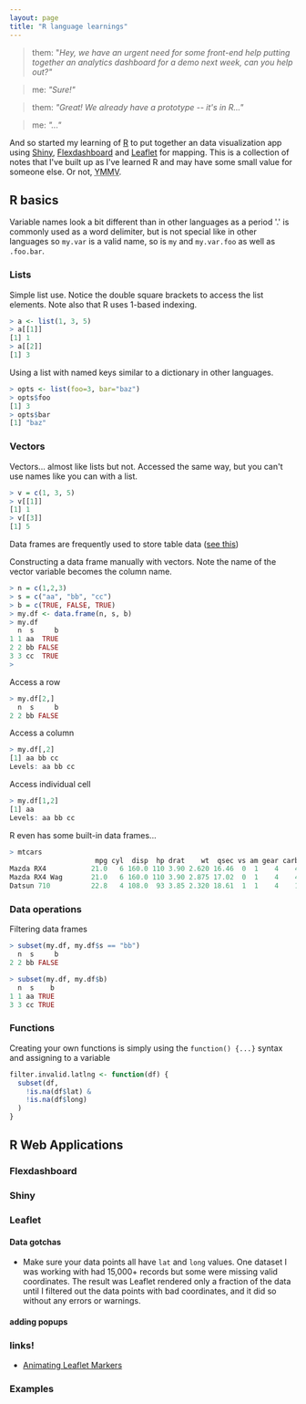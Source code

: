 ```yaml
---
layout: page
title: "R language learnings"
---
```


> them: "_Hey, we have an urgent need for some front-end help putting together an analytics dashboard for a demo next week, can you help out?"_

> me: _"Sure!"_

> them: _"Great! We already have a prototype -- it's in R..."_

> me: _"..."_

And so started my learning of [R](https://en.wikipedia.org/wiki/R_(programming_language)) to put together an data visualization app using [Shiny](https://shiny.rstudio.com), [Flexdashboard](http://rmarkdown.rstudio.com/flexdashboard/) and [Leaflet](https://rstudio.github.io/leaflet/) for mapping. This is a collection of notes that I've built up as I've learned R and may have some small value for someone else. Or not, <abbr title="Your Mileage May Vary">YMMV</abbr>.


## R basics

Variable names look a bit different than in other languages as a period '.' is commonly used as a word delimiter, but is not special like in other languages so `my.var` is a valid name, so is `my` and `my.var.foo` as well as `.foo.bar`.

### Lists

Simple list use. Notice the double square brackets to access the list elements. Note also that R uses 1-based indexing.

```r
> a <- list(1, 3, 5)
> a[[1]]
[1] 1
> a[[2]]
[1] 3
```

Using a list with named keys similar to a dictionary in other languages.

```r
> opts <- list(foo=3, bar="baz")
> opts$foo
[1] 3
> opts$bar
[1] "baz"
```

### Vectors

Vectors... almost like lists but not. Accessed the same way, but you can't use names like you can with a list.

```r
> v = c(1, 3, 5)
> v[[1]]
[1] 1
> v[[3]]
[1] 5
```

Data frames are frequently used to store table data ([see this](http://www.r-tutor.com/r-introduction/data-frame))

Constructing a data frame manually with vectors. Note the name of the vector variable becomes the column name.

```r
> n = c(1,2,3)
> s = c("aa", "bb", "cc")
> b = c(TRUE, FALSE, TRUE)
> my.df <- data.frame(n, s, b)
> my.df
  n  s     b
1 1 aa  TRUE
2 2 bb FALSE
3 3 cc  TRUE
>
```

Access a row

```r
> my.df[2,]
  n  s     b
2 2 bb FALSE
```

Access a column

```r
> my.df[,2]
[1] aa bb cc
Levels: aa bb cc
```

Access individual cell

```r
> my.df[1,2]
[1] aa
Levels: aa bb cc
```

R even has some built-in data frames...

```r
> mtcars
                     mpg cyl  disp  hp drat    wt  qsec vs am gear carb
Mazda RX4           21.0   6 160.0 110 3.90 2.620 16.46  0  1    4    4
Mazda RX4 Wag       21.0   6 160.0 110 3.90 2.875 17.02  0  1    4    4
Datsun 710          22.8   4 108.0  93 3.85 2.320 18.61  1  1    4    1
```

### Data operations

Filtering data frames

```r
> subset(my.df, my.df$s == "bb")
  n  s     b
2 2 bb FALSE

> subset(my.df, my.df$b)
  n  s    b
1 1 aa TRUE
3 3 cc TRUE
```

### Functions

Creating your own functions is simply using the `function() {...}` syntax and assigning to a variable

```r
filter.invalid.latlng <- function(df) {
  subset(df,
    !is.na(df$lat) &
    !is.na(df$long)
  )
}
```

## R Web Applications

### Flexdashboard

### Shiny

### Leaflet

#### Data gotchas

- Make sure your data points all have `lat` and `long` values. One dataset I was working with had 15,000+ records but some were missing valid coordinates. The result was Leaflet rendered only a fraction of the data until I filtered out the data points with bad coordinates, and it did so without any errors or warnings.

#### adding popups

### links!

- [Animating Leaflet Markers]( http://piratefsh.github.io/how-to/2015/10/16/animating-leaflet-markers.html)

### Examples
